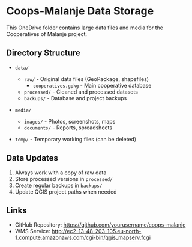 # Coops-Malanje Data Storage

This OneDrive folder contains large data files and media for the Cooperatives of Malanje project.

## Directory Structure

- `data/`
  - `raw/` - Original data files (GeoPackage, shapefiles)
    - `cooperatives.gpkg` - Main cooperative database
  - `processed/` - Cleaned and processed datasets
  - `backups/` - Database and project backups

- `media/`
  - `images/` - Photos, screenshots, maps
  - `documents/` - Reports, spreadsheets

- `temp/` - Temporary working files (can be deleted)

## Data Updates

1. Always work with a copy of raw data
2. Store processed versions in `processed/`
3. Create regular backups in `backups/`
4. Update QGIS project paths when needed

## Links

- GitHub Repository: https://github.com/yourusername/coops-malanje
- WMS Service: http://ec2-13-48-203-105.eu-north-1.compute.amazonaws.com/cgi-bin/qgis_mapserv.fcgi 